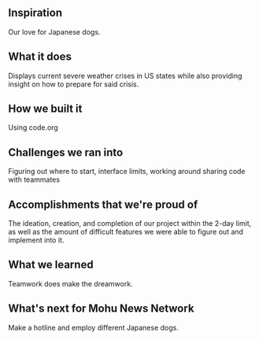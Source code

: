## Inspiration
Our love for Japanese dogs.
## What it does
Displays current severe weather crises in US states while also providing insight on how to prepare for said crisis. 
## How we built it
Using code.org
## Challenges we ran into
Figuring out where to start, interface limits, working around sharing code with teammates
## Accomplishments that we're proud of
The ideation, creation, and completion of our project within the 2-day limit, as well as the amount of difficult features we were able to figure out and implement into it. 
## What we learned
Teamwork does make the dreamwork. 
## What's next for Mohu News Network
Make a hotline and employ different Japanese dogs. 
